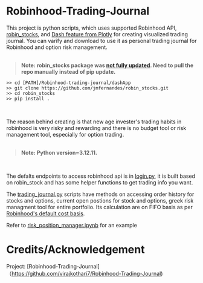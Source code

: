 # Robinhood-Trading-Journal

This project is python scripts, which uses supported Robinhood API, [robin_stocks](https://github.com/jmfernandes/robin_stocks), and [Dash feature from Plotly](https://plotly.com/dash/open-source/) for 
creating visualized trading journal. You can varify and download to use it as personal trading journal for Robinhood and option risk management. 
<br><br>

> **Note: robin_stocks package was [not fully updated](https://stackoverflow.com/questions/79291035/robin-stocks-robinhood-authentication-stopped-working). Need to pull the repo manually instead of pip update.** 
~~~
>> cd [PATH]/Robinhood-trading-journal/dashApp
>> git clone https://github.com/jmfernandes/robin_stocks.git
>> cd robin_stocks
>> pip install .
~~~
<br>


The reason behind creating is that new age invester's trading habits in robinhood is very risky and rewarding and there is no budget tool or risk management tool, especially for option trading. 
<br><br>

> **Note: Python version=3.12.11.** 
<br>

The defalts endpoints to access robinhood api is in [login.py](https://github.com/harrisonpan1/Robinhood-Trading-Risk-Management/blob/main/dashApp/login.py), it is built based on robin_stock and has some helper functions to get trading info you want.  

The [trading_journal.py](https://github.com/harrisonpan1/Robinhood-Trading-Risk-Management/blob/main/dashApp/trading_journal.py) scripts have methods on accessing order history for stocks and options, current open postions for stock and options, greek risk managment tool for entire portfolio.
Its calculation are on FIFO basis as per [Robinhood's default cost basis](https://robinhood.com/us/en/support/articles/cost-basis/). 

Refer to [risk_position_manager.ipynb](https://github.com/harrisonpan1/Robinhood-Trading-Risk-Management/blob/main/dashApp/risk_position_manager.ipynb) for an example 
<br>




  
# Credits/Acknowledgement

Project: [Robinhood-Trading-Journal]（https://github.com/virajkothari7/Robinhood-Trading-Journal)
<br>